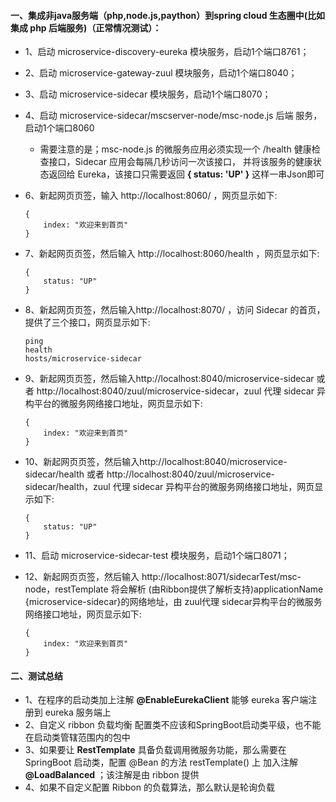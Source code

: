 
#### 一、集成非java服务端（php,node.js,paython）到spring cloud 生态圈中(比如集成 php 后端服务)（正常情况测试）：
	 
 * 1、启动 microservice-discovery-eureka 模块服务，启动1个端口8761；
 * 2、启动 microservice-gateway-zuul 模块服务，启动1个端口8040；
 * 3、启动 microservice-sidecar 模块服务，启动1个端口8070；
 * 4、启动  microservice-sidecar/mscserver-node/msc-node.js 后端 服务，启动1个端口8060
    + 需要注意的是；msc-node.js 的微服务应用必须实现一个 /health 健康检查接口，Sidecar 应用会每隔几秒访问一次该接口，
    并将该服务的健康状态返回给 Eureka，该接口只需要返回 **{ status: 'UP' }** 这样一串Json即可
 * 6、新起网页页签，输入 http://localhost:8060/ ，网页显示如下:
    ```
    {
        index: "欢迎来到首页"
    }
    ```
      
 * 7、新起网页页签，然后输入 http://localhost:8060/health ，网页显示如下:
     ```
     {
         status: "UP"
     }
     ```
 * 8、新起网页页签，然后输入http://localhost:8070/ ，访问 Sidecar 的首页，提供了三个接口，网页显示如下:
      ```
      ping
      health
      hosts/microservice-sidecar
      ```
 * 9、新起网页页签，然后输入http://localhost:8040/microservice-sidecar 或者 http://localhost:8040/zuul/microservice-sidecar，zuul 代理  sidecar 异构平台的微服务网络接口地址，网页显示如下:
     ```
     {
         index: "欢迎来到首页"
     }
     ```
 * 10、新起网页页签，然后输入http://localhost:8040/microservice-sidecar/health 或者 http://localhost:8040/zuul/microservice-sidecar/health，zuul 代理 sidecar 异构平台的微服务网络接口地址，网页显示如下:
     ```
     {
         status: "UP"
     }
     ```
 * 11、启动 microservice-sidecar-test 模块服务，启动1个端口8071；
 * 12、新起网页页签，然后输入 http://localhost:8071/sidecarTest/msc-node，restTemplate 将会解析 (由Ribbon提供了解析支持)applicationName {microservice-sidecar}的网络地址，由 zuul代理 sidecar异构平台的微服务网络接口地址，网页显示如下:
     ```
     {
         index: "欢迎来到首页"
     }
     ```	
#### 二、测试总结
* 1、在程序的启动类加上注解 **@EnableEurekaClient** 能够 eureka 客户端注册到 eureka 服务端上
* 2、自定义 ribbon 负载均衡 配置类不应该和SpringBoot启动类平级，也不能在启动类管辖范围内的包中
* 3、如果要让 **RestTemplate** 具备负载调用微服务功能，那么需要在 SpringBoot 启动类，配置 @Bean 的方法 restTemplate() 上 
加入注解  **@LoadBalanced** ；该注解是由 ribbon 提供
* 4、如果不自定义配置 Ribbon 的负载算法，那么默认是轮询负载